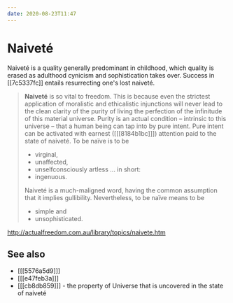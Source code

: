 ```yaml
---
date: 2020-08-23T11:47
---
```


# Naiveté

Naiveté is a quality generally predominant in childhood, which quality is erased as adulthood cynicism and sophistication takes over. Success in [[7c5337fc]] entails resurrecting one's lost naiveté.

> **Naiveté** is so vital to freedom. This is because even the strictest application of moralistic and ethicalistic injunctions will never lead to the clean clarity of the purity of living the perfection of the infinitude of this material universe. Purity is an actual condition – intrinsic to this universe – that a human being can tap into by pure intent. Pure intent can be activated with earnest ([[[8184b1bc]]]) attention paid to the state of naiveté. To be naïve is to be 
> - virginal, 
> - unaffected,
> - unselfconsciously artless ... in short: 
> - ingenuous. 
>
> Naiveté is a much-maligned word, having the common assumption that it implies gullibility. Nevertheless, to be naïve means to be
> - simple and
> - unsophisticated.

<http://actualfreedom.com.au/library/topics/naivete.htm>

## See also

* [[[5576a5d9]]]
* [[[e47feb3a]]]
* [[[cb8db859]]] - the property of Universe that is uncovered in the state of naiveté